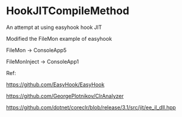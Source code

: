 # HookJITCompileMethod
An attempt at using easyhook hook JIT

Modified the FileMon example of easyhook

FileMon -> ConsoleApp5

FileMonInject -> ConsoleApp1

Ref:

https://github.com/EasyHook/EasyHook

https://github.com/GeorgePlotnikov/ClrAnalyzer

https://github.com/dotnet/coreclr/blob/release/3.1/src/jit/ee_il_dll.hpp
